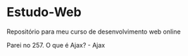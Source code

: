 # Estudo-Web
Repositório para meu curso de desenvolvimento web online

Parei no 257. O que é Ajax? - Ajax
